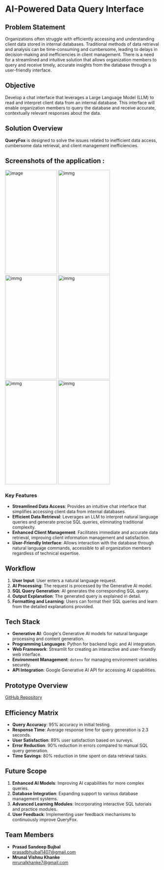 # AI-Powered Data Query Interface

## Problem Statement

Organizations often struggle with efficiently accessing and understanding client data stored in internal databases. Traditional methods of data retrieval and analysis can be time-consuming and cumbersome, leading to delays in decision-making and inefficiencies in client management. There is a need for a streamlined and intuitive solution that allows organization members to query and receive timely, accurate insights from the database through a user-friendly interface.

## Objective

Develop a chat interface that leverages a Large Language Model (LLM) to read and interpret client data from an internal database. This interface will enable organization members to query the database and receive accurate, contextually relevant responses about the data.

## Solution Overview

**QueryFox** is designed to solve the issues related to inefficient data access, cumbersome data retrieval, and client management inefficiencies.


## Screenshots of the application :
<img width="169" height="340" alt="image" src="https://github.com/user-attachments/assets/df98680b-1272-421f-a21a-717a31e18ff3">
<img width="169" height="340" alt="immg" src="https://github.com/junitsurani/BuyZapp/assets/119681370/806096a0-6bfe-4f0e-9c73-11ec9dd73416">
<img width="169" height="340" alt="immg" src="https://github.com/junitsurani/BuyZapp/assets/119681370/778b5da5-542a-42be-87ab-3cc15a9c0407">
<img width="169" height="340" alt="immg" src="https://github.com/junitsurani/BuyZapp/assets/119681370/2cea50a4-6ad5-4464-adc9-048366a568b5">
<img width="169" height="340" alt="immg" src="https://github.com/junitsurani/BuyZapp/assets/119681370/3a3e3f81-a261-440f-a506-3f28ee07b025">
<img width="169" height="340" alt="immg" src="https://github.com/junitsurani/BuyZapp/assets/119681370/5fa9ee08-5776-4df4-9b39-f2298aa4d9ad">


### Key Features

- **Streamlined Data Access**: Provides an intuitive chat interface that simplifies accessing client data from internal databases.
- **Efficient Data Retrieval**: Leverages an LLM to interpret natural language queries and generate precise SQL queries, eliminating traditional complexity.
- **Enhanced Client Management**: Facilitates immediate and accurate data retrieval, improving client information management and satisfaction.
- **User-Friendly Interface**: Allows interaction with the database through natural language commands, accessible to all organization members regardless of technical expertise.

## Workflow

1. **User Input**: User enters a natural language request.
2. **AI Processing**: The request is processed by the Generative AI model.
3. **SQL Query Generation**: AI generates the corresponding SQL query.
4. **Output Explanation**: The generated query is explained in detail.
5. **Formatting and Learning**: Users can format their SQL queries and learn from the detailed explanations provided.

## Tech Stack

- **Generative AI**: Google's Generative AI models for natural language processing and content generation.
- **Programming Languages**: Python for backend logic and AI integration.
- **Web Framework**: Streamlit for creating an interactive and user-friendly web interface.
- **Environment Management**: `dotenv` for managing environment variables securely.
- **API Integration**: Google Generative AI API for accessing AI capabilities.

## Prototype Overview

[GitHub Repository](https://github.com/prasad14070/QueryFox)

## Efficiency Matrix

- **Query Accuracy**: 95% accuracy in initial testing.
- **Response Time**: Average response time for query generation is 2.3 seconds.
- **User Satisfaction**: 89% user satisfaction based on surveys.
- **Error Reduction**: 90% reduction in errors compared to manual SQL query generation.
- **Time Savings**: 80% reduction in time spent on data retrieval tasks.

## Future Scope

1. **Enhanced AI Models**: Improving AI capabilities for more complex queries.
2. **Database Integration**: Expanding support to various database management systems.
3. **Advanced Learning Modules**: Incorporating interactive SQL tutorials and practice modules.
4. **User Feedback**: Implementing user feedback mechanisms to continuously improve QueryFox.

## Team Members

- **Prasad Sandeep Bujbal**  
  [prasadbhujbal1407@gmail.com](mailto:prasadbhujbal1407@gmail.com)
- **Mrunal Vishnu Khanke**  
  [mrunalkhanke7@gmail.com](mailto:mrunalkhanke7@gmail.com)
